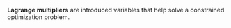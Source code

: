 **Lagrange multipliers** are introduced variables that help solve a constrained optimization problem.

